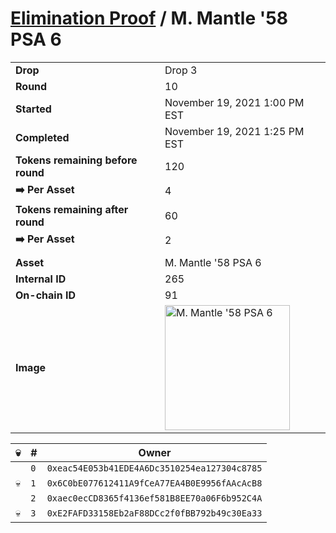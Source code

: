 # [Elimination Proof](./readme.md) / M. Mantle &#039;58 PSA 6

|||
|---|---|
| **Drop** | Drop 3 |
| **Round** | 10 |
| **Started** | November 19, 2021 1:00 PM EST |
| **Completed** | November 19, 2021 1:25 PM EST |
| **Tokens remaining before round** | 120 |
| **➡️ Per Asset** | 4 |
| **Tokens remaining after round** | 60 |
| **➡️ Per Asset** | 2 |
| | |
| **Asset** | M. Mantle &#039;58 PSA 6 |
| **Internal ID** | 265 |
| **On-chain ID** | 91 |
| **Image** | <img src="https://tcdn.blokpax.com/94d9199b-dc5b-4b43-adf8-582fa1f5e70d/23f4d9b3650b3dd07d1f0f77e6ae6edde1326ed15ce6825ce421a02fb03d1abe.jpg" height="200" alt="M. Mantle &#039;58 PSA 6" /> |


| 💀 | # | Owner |
| --- | --- | --- |
|  | `0` | `0xeac54E053b41EDE4A6Dc3510254ea127304c8785` |
| 💀 | `1` | `0x6C0bE077612411A9fCeA77EA4B0E9956fAAcAcB8` |
|  | `2` | `0xaec0ecCD8365f4136ef581B8EE70a06F6b952C4A` |
| 💀 | `3` | `0xE2FAFD33158Eb2aF88DCc2f0fBB792b49c30Ea33` |
